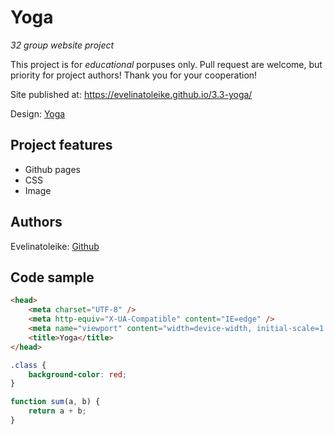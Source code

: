 # Yoga

_32 group website project_

This project is for *educational* porpuses only. Pull request are welcome, but priority for project authors! Thank you for your cooperation!

Site published at: https://evelinatoleike.github.io/3.3-yoga/

Design: [Yoga](https://cdn.dribbble.com/users/1661515/screenshots/6857288/attachments/1462493/yoga-lifestyle.png)

## Project features

-   Github pages
-   CSS
-   Image

## Authors

Evelinatoleike: [Github](https://github.com/Evelinatoleike)

## Code sample

```html
<head>
    <meta charset="UTF-8" />
    <meta http-equiv="X-UA-Compatible" content="IE=edge" />
    <meta name="viewport" content="width=device-width, initial-scale=1.0" />
    <title>Yoga</title>
</head>
```

```css
.class {
    background-color: red;
}
```

```js
function sum(a, b) {
    return a + b;
}